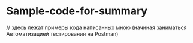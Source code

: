 # Sample-code-for-summary
// здесь лежат примеры кода написанных мною (начиная заниматься Автоматизацией тестирования на Postman)
